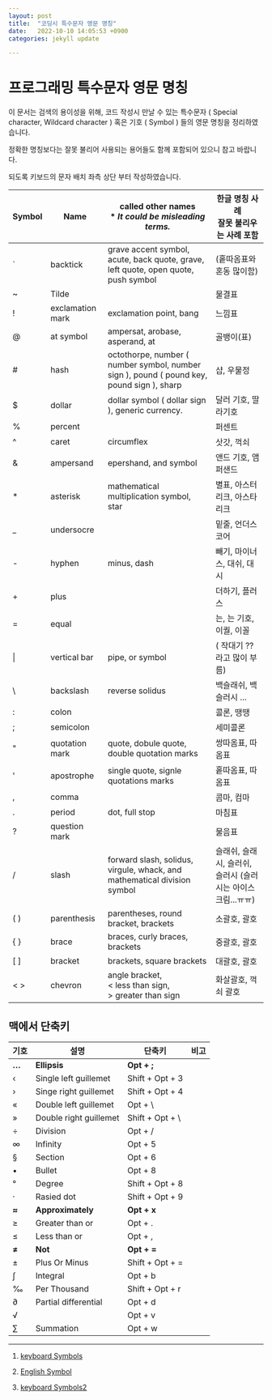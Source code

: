 ```yaml
---
layout: post
title:  "코딩시 특수문자 영문 명칭"
date:   2022-10-10 14:05:53 +0900
categories: jekyll update

---
```


# 프로그래밍 특수문자 영문 명칭

이 문서는 검색의 용이성을 위해, 코드 작성시 만날 수 있는 특수문자 ( Special character, Wildcard character ) 혹은 기호 ( Symbol ) 들의 영문 명칭을 정리하였습니다. 

정확한 명칭보다는 잘못 불리어 사용되는 용어들도 함께 포함되어 있으니 참고 바랍니다. 

되도록 키보드의 문자 배치 좌측 상단 부터 작성하였습니다. 

| Symbol | Name             | called other names<br />* *It could be misleading terms.*    | 한글 명칭  사례<br />잘못 불리우는 사례 포함                |
| ------ | ---------------- | ------------------------------------------------------------ | ----------------------------------------------------------- |
| `      | backtick         | grave accent symbol, acute, back quote, grave, left quote, open quote, push symbol | (홑따옴표와 혼동 많이함)                                    |
| ~      | Tilde            |                                                              | 물결표                                                      |
| !      | exclamation mark | exclamation point, bang                                      | 느낌표                                                      |
| @      | at symbol        | ampersat, arobase, asperand, at                              | 골뱅이(표)                                                  |
| #      | hash             | octothorpe, number ( number symbol, number sign ), pound ( pound key, pound sign ), sharp | 샵, 우물정                                                  |
| $      | dollar           | dollar symbol ( dollar sign ), generic currency.             | 달러 기호, 딸라기호                                         |
| %      | percent          |                                                              | 퍼센트                                                      |
| ^      | caret            | circumflex                                                   | 삿갓, 꺽쇠                                                  |
| &      | ampersand        | epershand, and symbol                                        | 앤드 기호, 앰퍼샌드                                         |
| *      | asterisk         | mathematical multiplication symbol, star                     | 별표, 아스터리크, 아스타리크                                |
| _      | undersocre       |                                                              | 밑줄, 언더스코어                                            |
| -      | hyphen           | minus, dash                                                  | 빼기, 마이너스, 대쉬, 대시                                  |
| +      | plus             |                                                              | 더하기, 플러스                                              |
| =      | equal            |                                                              | 는, 는 기호, 이퀄, 이꼴                                     |
| \|     | vertical bar     | pipe, or symbol                                              | ( 작대기 ?? 라고 많이 부름)                                 |
| \      | backslash        | reverse solidus                                              | 백슬래쉬, 백슬러시 ...                                      |
| :      | colon            |                                                              | 콜론, 땡땡                                                  |
| ;      | semicolon        |                                                              | 세미콜론                                                    |
| "      | quotation mark   | quote, dobule quote, double quotation marks                  | 쌍따옴표, 따옴표                                            |
| '      | apostrophe       | single quote, signle quotations marks                        | 홑따옴표, 따옴표                                            |
| ,      | comma            |                                                              | 콤마, 컴마                                                  |
| .      | period           | dot, full stop                                               | 마침표                                                      |
| ?      | question mark    |                                                              | 물음표                                                      |
| /      | slash            | forward slash, solidus, virgule, whack, and mathematical division symbol | 슬래쉬, 슬래시, 슬러쉬, 슬러시 (슬러시는 아이스크림...ㅠㅠ) |
| ( )    | parenthesis      | parentheses, round bracket, brackets                         | 소괄호, 괄호                                                |
| { }    | brace            | braces, curly braces, brackets                               | 중괄호, 괄호                                                |
| [ ]    | bracket          | brackets, square brackets                                    | 대괄호, 괄호                                                |
| < >    | chevron          | angle bracket, <br />< less than sign, <br />> greater than sign | 화살괄호, 꺽쇠 괄호                                         |



## 맥에서 단축키 

| 기호  | 설명                   | 단축키          | 비고 |
| ----- | ---------------------- | --------------- | ---- |
| **…** | **Ellipsis**           | **Opt + ;**     |      |
| ‹     | Single left guillemet  | Shift + Opt + 3 |      |
| ›     | Singe right guillemet  | Shift + Opt + 4 |      |
| «     | Double left guillemet  | Opt + \         |      |
| »     | Double right guillemet | Shift + Opt + \ |      |
| ÷     | Division               | Opt + /         |      |
| ∞     | Infinity               | Opt + 5         |      |
| §     | Section                | Opt + 6         |      |
| •     | Bullet                 | Opt + 8         |      |
| °     | Degree                 | Shift + Opt + 8 |      |
| ·     | Rasied dot             | Shift + Opt + 9 |      |
| **≈** | **Approximately**      | **Opt + x**     |      |
| ≥     | Greater than or        | Opt + .         |      |
| ≤     | Less than or           | Opt + ,         |      |
| **≠** | **Not**                | **Opt + =**     |      |
| ±     | Plus Or Minus          | Shift + Opt + = |      |
| ∫     | Integral               | Opt + b         |      |
| ‰     | Per Thousand           | Shift + Opt + r |      |
| ∂     | Partial differential   | Opt + d         |      |
| √     |                        | Opt + v         |      |
| ∑     | Summation              | Opt + w         |      |



---

1. [keyboard Symbols](https://www.computerhope.com/keys.htm)

2. [English Symbol](https://en.wikipedia.org/wiki/List_of_typographical_symbols_and_punctuation_marks)

3. [keyboard Symbols2](https://finallylearn.com/what-are-the-keyboard-symbol-names/)

   

